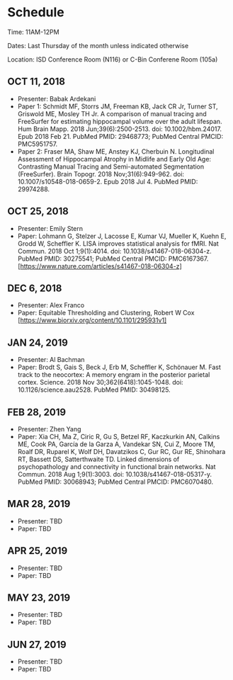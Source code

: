 # Schedule

Time: 11AM-12PM

Dates: Last Thursday of the month unless indicated otherwise

Location: ISD Conference Room (N116) or C-Bin Conferene Room (105a)

## OCT 11, 2018
- Presenter: Babak Ardekani
- Paper 1: Schmidt MF, Storrs JM, Freeman KB, Jack CR Jr, Turner ST, Griswold ME, Mosley 
TH Jr. A comparison of manual tracing and FreeSurfer for estimating hippocampal
volume over the adult lifespan. Hum Brain Mapp. 2018 Jun;39(6):2500-2513. doi:
10.1002/hbm.24017. Epub 2018 Feb 21. PubMed PMID: 29468773; PubMed Central PMCID:
PMC5951757.
- Paper 2: Fraser MA, Shaw ME, Anstey KJ, Cherbuin N. Longitudinal Assessment of
Hippocampal Atrophy in Midlife and Early Old Age: Contrasting Manual Tracing and 
Semi-automated Segmentation (FreeSurfer). Brain Topogr. 2018 Nov;31(6):949-962.
doi: 10.1007/s10548-018-0659-2. Epub 2018 Jul 4. PubMed PMID: 29974288.

## OCT 25, 2018
- Presenter: Emily Stern
- Paper: Lohmann G, Stelzer J, Lacosse E, Kumar VJ, Mueller K, Kuehn E, Grodd W,
Scheffler K. LISA improves statistical analysis for fMRI. Nat Commun. 2018 Oct
1;9(1):4014. doi: 10.1038/s41467-018-06304-z. PubMed PMID: 30275541; PubMed
Central PMCID: PMC6167367.
[https://www.nature.com/articles/s41467-018-06304-z]

## DEC 6, 2018
- Presenter: Alex Franco
- Paper: Equitable Thresholding and Clustering, Robert W Cox 
[https://www.biorxiv.org/content/10.1101/295931v1]

## JAN 24, 2019
- Presenter: Al Bachman
- Paper: Brodt S, Gais S, Beck J, Erb M, Scheffler K, Schönauer M. Fast track to the
neocortex: A memory engram in the posterior parietal cortex. Science. 2018 Nov
30;362(6418):1045-1048. doi: 10.1126/science.aau2528. PubMed PMID: 30498125.

## FEB 28, 2019
- Presenter: Zhen Yang
- Paper: Xia CH, Ma Z, Ciric R, Gu S, Betzel RF, Kaczkurkin AN, Calkins ME, Cook PA,
García de la Garza A, Vandekar SN, Cui Z, Moore TM, Roalf DR, Ruparel K, Wolf DH,
Davatzikos C, Gur RC, Gur RE, Shinohara RT, Bassett DS, Satterthwaite TD. Linked 
dimensions of psychopathology and connectivity in functional brain networks. Nat 
Commun. 2018 Aug 1;9(1):3003. doi: 10.1038/s41467-018-05317-y. PubMed PMID:
30068943; PubMed Central PMCID: PMC6070480.

## MAR 28, 2019
- Presenter: TBD
- Paper: TBD

## APR 25, 2019
- Presenter: TBD
- Paper: TBD

## MAY 23, 2019
- Presenter: TBD
- Paper: TBD

## JUN 27, 2019
- Presenter: TBD
- Paper: TBD
